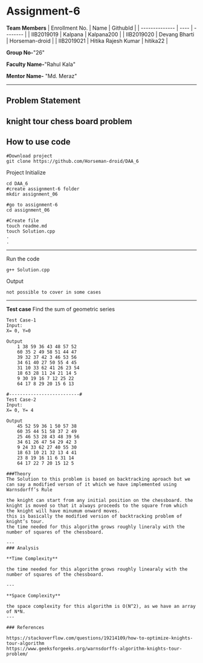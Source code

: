 # Assignment-6

**Team Members**
|   Enrollment No.  |   Name   | GithubId |
|   --------------  |   ----   | -------- |
|    IIB2019019  |   Kalpana | Kalpana200 | 
|    IIB2019020  |   Devang Bharti | Horseman-droid  |
|    IIB2019021  |   Hitika Rajesh Kumar | hitika22 |

**Group No-**"26"

**Faculty Name-**"Rahul Kala"

**Mentor Name-** "Md. Meraz"

---
## Problem Statement
knight tour chess board problem
---
## How to use code
```
#Download project
git clone https://github.com/Horseman-droid/DAA_6 
```
Project Initialize 
```
cd DAA_6
#create assignment-6 folder
mkdir assignment_06

#go to assignment-6
cd assignment_06

#Create file
touch readme.md
touch Solution.cpp
.
.
```
---

Run the code
```
g++ Solution.cpp
```
Output
```
not possible to cover in some cases 
```
---

**Test case**
Find the sum of geometric series
```
Test Case-1
Input:
X= 0, Y=0

Output
    1 38 59 36 43 48 57 52
    60 35 2 49 58 51 44 47
    39 32 37 42 3 46 53 56
    34 61 40 27 50 55 4 45
    31 10 33 62 41 26 23 54
    18 63 28 11 24 21 14 5
    9 30 19 16 7 12 25 22
    64 17 8 29 20 15 6 13

#--------------------------#
Test Case-2
Input:
X= 0, Y= 4 

Output
    45 52 59 36 1 50 57 38
    60 35 44 51 58 37 2 49
    25 46 53 28 43 48 39 56
    34 61 26 47 54 29 42 3
    9 24 33 62 27 40 55 30
    18 63 10 21 32 13 4 41
    23 8 19 16 11 6 31 14
    64 17 22 7 20 15 12 5
    
###Theory
The Solution to this problem is based on backtracking aproach but we can say a modified verson of it which we have implemented using Warnsdorff’s Rule

the knight can start from any initial position on the chessboard. the knight is moved so that it always proceeds to the square from which the knight will have minumum onward moves.
this is basically the modified version of backtracking problem of knight’s tour.
the time needed for this algorithm grows roughly lineraly with the number of squares of the chessboard.

---
### Analysis

**Time Complexity**

the time needed for this algorithm grows roughly linearaly with the number of squares of the chessboard.

---

**Space Complexity**

the space complexity for this algorithm is O(N^2), as we have an array of N*N.
---

### References

https://stackoverflow.com/questions/19214109/how-to-optimize-knights-tour-algorithm
https://www.geeksforgeeks.org/warnsdorffs-algorithm-knights-tour-problem/
